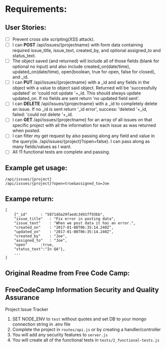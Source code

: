 
# Requirements:

## User Stories:

- [ ] Prevent cross site scripting(XSS attack).
- [ ] I can **POST** /api/issues/{projectname} with form data containing required issue_title, issue_text, created_by, and optional assigned_to and status_text.
- [ ] The object saved (and returned) will include all of those fields (blank for optional no input) and also include created_on(date/time), updated_on(date/time), open(boolean, true for open, false for closed), and _id.
- [ ] I can **PUT** /api/issues/{projectname} with a _id and any fields in the object with a value to object said object. Returned will be 'successfully updated' or 'could not update '+_id. This should always update updated_on. If no fields are sent return 'no updated field sent'.
- [ ] I can **DELETE** /api/issues/{projectname} with a _id to completely delete an issue. If no _id is sent return '_id error', success: 'deleted '+_id, failed: 'could not delete '+_id.
- [ ] I can **GET** /api/issues/{projectname} for an array of all issues on that specific project with all the information for each issue as was returned when posted.
- [ ] I can filter my get request by also passing along any field and value in the query(ie. /api/issues/{project}?open=false). I can pass along as many fields/values as I want.
- [ ] All 11 functional tests are complete and passing.

## Example get usage:
```
/api/issues/{project}
/api/issues/{project}?open=true&assigned_to=Joe
```
## Exampe return:
```
[
  	{"_id"		: "5871dda29faedc3491ff93bb",
  	"issue_title"	: "Fix error in posting data",
  	"issue_text"	: "When we post data it has an error.",
  	"created_on"	: "2017-01-08T06:35:14.240Z",
  	"updated_on"	: "2017-01-08T06:35:14.240Z",
  	"created_by"	: "Joe",
  	"assigned_to"	: "Joe",
  	"open"		:true,
  	"status_text":"In QA"},
	...
] 
```


## Original Readme from Free Code Camp:
**FreeCodeCamp** Information Security and Quality Assurance
---

Project Issue Tracker

1) SET NODE_ENV to `test` without quotes and set DB to your mongo connection string in .env file
2) Complete the project in `routes/api.js` or by creating a handler/controller
3) You will add any security features to `server.js`
4) You will create all of the functional tests in `tests/2_functional-tests.js`


